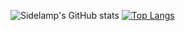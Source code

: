 ![Sidelamp's GitHub stats](https://github-readme-stats.vercel.app/api?username=sidelamp&show_icons=true&theme=tokyonight)
[![Top Langs](https://github-readme-stats.vercel.app/api/top-langs/?username=sidelamp&layout=compact)](https://github.com/anuraghazra/github-readme-stats)
